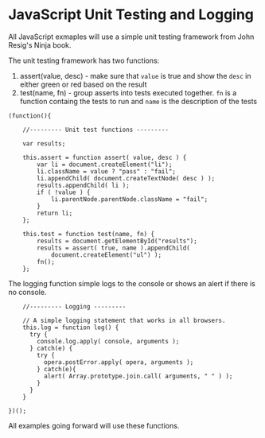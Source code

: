 JavaScript Unit Testing and Logging
===================================

All JavaScript exmaples will use a simple unit testing framework from John Resig's Ninja book. 

The unit testing framework has two functions:

1. assert(value, desc) - make sure that `value` is true and show the `desc` in either green or red based on the result
1. test(name, fn) - group asserts into tests executed together. `fn` is a function containg the tests to run and `name` is the description of the tests 


```
(function(){

	//--------- Unit test functions ---------

	var results;
	
	this.assert = function assert( value, desc ) {
		var li = document.createElement("li");
		li.className = value ? "pass" : "fail";
		li.appendChild( document.createTextNode( desc ) );
		results.appendChild( li );
		if ( !value ) {
			li.parentNode.parentNode.className = "fail";
		}
		return li;
	};
	
	this.test = function test(name, fn) {
		results = document.getElementById("results");
		results = assert( true, name ).appendChild(
			document.createElement("ul") );
		fn();
	};

```


The logging function simple logs to the console or shows an alert if there is no console.


```
	//--------- Logging ---------
	
	// A simple logging statement that works in all browsers.
	this.log = function log() {
	  try {
	    console.log.apply( console, arguments );
	  } catch(e) {
	    try {
	      opera.postError.apply( opera, arguments );
	    } catch(e){
	      alert( Array.prototype.join.call( arguments, " " ) );
	    }
	  }
	}

})();
```
All examples going forward will use these functions.
